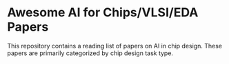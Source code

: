 # Awesome AI for Chips/VLSI/EDA Papers
This repository contains a reading list of papers on AI in chip design. These papers are primarily categorized by chip design task type.
